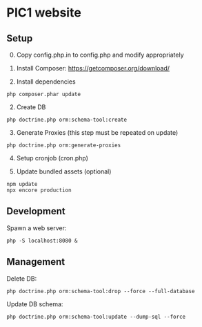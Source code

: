 # PIC1 website

## Setup
0) Copy config.php.in to config.php and modify appropriately

1) Install Composer: https://getcomposer.org/download/

2) Install dependencies
```shell
php composer.phar update
```

2) Create DB
```shell
php doctrine.php orm:schema-tool:create
```

3) Generate Proxies (this step must be repeated on update)
```shell
php doctrine.php orm:generate-proxies
```

4) Setup cronjob (cron.php)

5) Update bundled assets (optional)
```shell
npm update
npx encore production
```

## Development
Spawn a web server:
```shell
php -S localhost:8080 &
```

## Management
Delete DB:
```shell
php doctrine.php orm:schema-tool:drop --force --full-database
```

Update DB schema:
```shell
php doctrine.php orm:schema-tool:update --dump-sql --force
```
